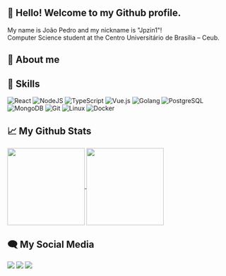 ## 👋 Hello! Welcome to my Github profile.
 My name is João Pedro and my nickname is "Jpzin1"! <br>
 Computer Science student at the Centro Universitário de Brasília – Ceub.

## 🚀 About me 


## 🧠 Skills

![React](https://img.shields.io/badge/react-%2320232a.svg?style=for-the-badge&logo=react&logoColor=%2361DAFB) ![NodeJS](https://img.shields.io/badge/node.js-6DA55F?style=for-the-badge&logo=node.js&logoColor=white) ![TypeScript](https://img.shields.io/badge/typescript-3178c6?style=for-the-badge&logo=typescript&logoColor=white) ![Vue.js](https://img.shields.io/badge/Vue.js-35495E?style=for-the-badge&logo=vue.js&logoColor=4FC08D) ![Golang](https://img.shields.io/badge/go-00ADD8?logo=go&logoColor=white&style=for-the-badge) ![PostgreSQL](https://img.shields.io/badge/postgreSQL-023e8a.svg?style=for-the-badge&logo=postgresql&logoColor=white) ![MongoDB](https://img.shields.io/badge/MongoDB-4EA94B.svg?style=for-the-badge&logo=mongodb&logoColor=white) ![Git](https://img.shields.io/badge/Git-f1502f.svg?style=for-the-badge&logo=git&logoColor=white) ![Linux](https://img.shields.io/badge/Linux-white.svg?style=for-the-badge&logo=linux&logoColor=black) ![Docker](https://img.shields.io/badge/Docker-1D63ED.svg?style=for-the-badge&logo=docker&logoColor=white)

## 📈 My Github Stats

<div>
<a href="https://github.com/anuraghazra/github-readme-stats">
  <img height=175 align="center" src="https://github-readme-stats.vercel.app/api?username=Jpzin1&show_icons=true&theme=transparent&count_private=true&hide=stars"/>
</a>
<a href="https://github.com/anuraghazra/convoychat">
  <img height=175 align="center" src="https://github-readme-stats.vercel.app/api/top-langs?username=Jpzin1&theme=transparent&size_weight=1&count_weight=1&layout=compact&langs_count=6&card_width=320" />
</a>
</div>

## 🗨 My Social Media

<div> 
  <a href="https://instagram.com/felipersqz" target="_blank"><img src="https://img.shields.io/badge/-Instagram-%23E4405F?style=for-the-badge&logo=instagram&logoColor=white"></a>
  <a href="https://www.linkedin.com/in/joão-pedro-holanda-884973330/" target="_blank"><img src="https://img.shields.io/badge/-LinkedIn-%230077B5?style=for-the-badge&logo=linkedin&logoColor=white"></a> 
  <a href = "mailto:joaocostadf5@gmail.com" target="_blank"><img src="https://img.shields.io/badge/-felipinhodev@gmail.com-%23333?style=for-the-badge&logo=gmail&logoColor=white"></a>
 
</div>
